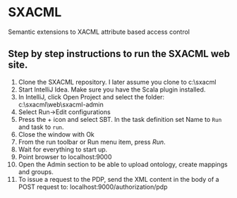 # SXACML
Semantic extensions to XACML attribute based access control

## Step by step instructions to run the SXACML web site.

1. Clone the SXACML repository. I later assume you clone to c:\sxacml
2. Start IntelliJ Idea. Make sure you have the Scala plugin installed.
3. In IntelliJ, click Open Project and select the folder: c:\sxacml\web\sxacml-admin
4. Select Run->Edit configurations
5. Press the + icon and select SBT. In the task definition set Name to `Run` and task to `run`.
6. Close the window with Ok
7. From the run toolbar or Run menu item, press _Run_.
8. Wait for everything to start up.
9. Point browser to localhost:9000
10. Open the Admin section to be able to upload ontology, create mappings and groups.
11. To issue a request to the PDP, send the XML content in the body of a POST request to: localhost:9000/authorization/pdp